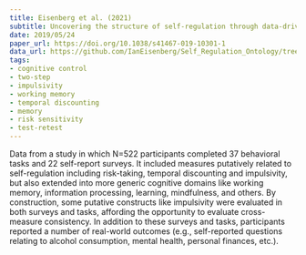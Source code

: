 ```yaml
---
title: Eisenberg et al. (2021)
subtitle: Uncovering the structure of self-regulation through data-driven ontology discovery
date: 2019/05/24
paper_url: https://doi.org/10.1038/s41467-019-10301-1
data_url: https://github.com/IanEisenberg/Self_Regulation_Ontology/tree/master/Data/Complete_02-16-2019
tags:
- cognitive control
- two-step
- impulsivity
- working memory
- temporal discounting
- memory
- risk sensitivity
- test-retest
---
```


Data from a study in which N=522 participants completed 37 behavioral tasks and 22 self-report surveys. It included measures putatively related to self-regulation including risk-taking, temporal discounting and impulsivity, but also extended into more generic cognitive domains like working memory, information processing, learning, mindfulness, and others. By construction, some putative constructs like impulsivity were evaluated in both surveys and tasks, affording the opportunity to evaluate cross-measure consistency. In addition to these surveys and tasks, participants reported a number of real-world outcomes (e.g., self-reported questions relating to alcohol consumption, mental health, personal finances, etc.).
